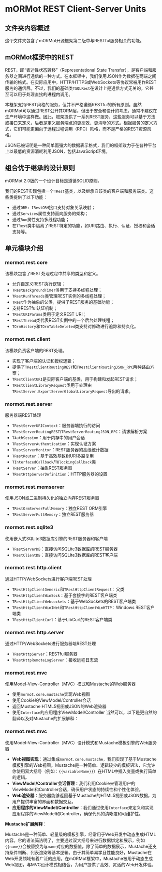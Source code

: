 # mORMot REST Client-Server Units

## 文件夹内容概述

这个文件夹包含了mORMot开源框架第二版中与RESTful服务相关的功能。

## mORMot框架中的REST

REST，即“表述性状态转移”（Representational State Transfer），是客户端和服务器之间进行通信的一种方式。在本框架中，我们使用JSON作为数据在两端之间传输的格式。在实际应用中，HTTP/HTTPS或WebSockets等协议常被用作REST服务的通信层。不过，我们的基础类`TSQLRest`在设计上是通信方式无关的，它甚至可以用于处理直接的进程内调用。

本框架支持REST风格的服务，但并不严格遵循RESTful的所有原则。虽然mORMot可以通过REST公开其ORM层，但出于安全和设计的考虑，通常不建议在生产环境中这样做。因此，框架提供了一系列REST服务，这些服务可以基于方法或接口来定义，后者是定义服务端点的更高效、更清晰的方式。根据服务的定义方式，它们可能更偏向于远程过程调用（RPC）风格，而不是严格的REST资源风格。

JSON已被证明是一种简单而强大的数据表示格式，我们的框架致力于在各种平台上以最低的资源消耗利用JSON，包括JavaScript环境。

## 组合优于继承的设计原则

mORMot 2.0版的一个设计目标是遵循SOLID原则。

我们的REST实现包括一个`TRest`基类，以及继承自该类的客户端和服务端类。这些类提供了以下功能：

- 通过`ORM: IRestORM`接口支持对象关系映射；
- 通过`Services`属性支持面向服务的架构；
- 通过`Run`属性支持多线程功能；
- 在`TRest`类中隔离了REST特定的功能，如URI路由、执行、认证、授权和会话支持等。

## 单元模块介绍

### mormot.rest.core

该模块包含了REST处理过程中共享的类型和定义。

- 允许自定义REST执行逻辑；
- `TRestBackgroundTimer`类用于支持多线程处理；
- `TRestRunThreads`类管理REST实例的多线程处理；
- `TRest`作为抽象的父类，提供了REST服务的基础功能；
- 支持RESTful认证机制；
- `TRestURIParams`类用于定义REST URI；
- `TRestThread`类代表REST实例中的一个后台处理线程；
- `TOrmHistory`和`TOrmTableDeleted`类支持对修改进行追踪和持久化。

### mormot.rest.client

该模块负责客户端的REST处理。

- 实现了客户端的认证和授权逻辑；
- 提供了`TRestClientRoutingREST`和`TRestClientRoutingJSON_RPC`两种路由方案；
- `TRestClientURI`是实际客户端的基类，用于构建和发起REST请求；
- `TRestClientLibraryRequest`类用于处理由`TRestServer.ExportServerGlobalLibraryRequest`导出的请求。

### mormot.rest.server

服务器端REST处理

- `TRestServerURIContext`：服务器端执行的访问
- `TRestServerRoutingREST`/`TRestServerRoutingJSON_RPC`：请求解析方案
- `TAuthSession`：用于内存中的用户会话
- `TRestServerAuthentication`：实现认证方案
- `TRestServerMonitor`：REST服务器的高级统计数据
- `TRestRouter`：基于高效基数树URI多路复用
- `TInterfacedCallback`/`TBlockingCallback`类
- `TRestServer`：抽象REST服务器
- `TRestHttpServerDefinition`：HTTP服务器的设置

### mormot.rest.memserver

使用JSON或二进制持久化的独立内存REST服务器

- `TRestOrmServerFullMemory`：独立REST ORM引擎
- `TRestServerFullMemory`：独立REST服务器

### mormot.rest.sqlite3

使用嵌入式SQLite3数据库引擎的REST服务器和客户端

- `TRestServerDB`：直接访问SQLite3数据库的REST服务器
- `TRestClientDB`：直接访问SQLite3数据库的REST客户端

### mormot.rest.http.client

通过HTTP/WebSockets进行客户端REST处理

- `TRestHttpClientGeneric`和`TRestHttpClientRequest`：父类
- `TRestHttpClientWinSock`：基于套接字的REST客户端类
- `TRestHttpClientWebsockets`：基于WebSockets的REST客户端类
- `TRestHttpClientWinINet`和`TRestHttpClientWinHTTP`：Windows REST客户端类
- `TRestHttpClientCurl`：基于LibCurl的REST客户端类

### mormot.rest.http.server

通过HTTP/WebSockets进行服务器端REST处理

- `TRestHttpServer`：RESTful服务器
- `TRestHttpRemoteLogServer`：接收远程日志流

### mormot.rest.mvc

使用Model-View-Controller（MVC）模式和Mustache的Web服务器

- 使用`mormot.core.mustache`实现Web视图
- 使用Cookie的ViewModel/Controller会话
- 返回Mustache HTML5视图或JSON的Web渲染器
- 使用`Interface`的应用程序ViewModel/Controller
当然可以，以下是更自然的翻译以及对Mustache的扩展解释：

### mormot.rest.mvc

使用Model-View-Controller（MVC）设计模式和Mustache模板引擎的Web服务器

- **Web视图实现**：通过集成`mormot.core.mustache`，我们实现了基于Mustache模板引擎的Web视图。Mustache是一种简单、逻辑较少的模板语法，它允许你使用双大括号（例如：`{{variableName}}`）在HTML中插入变量或执行简单的逻辑。
- **ViewModel/Controller会话管理**：我们利用Cookie来管理用户的ViewModel和Controller会话，确保用户状态的持续性和个性化体验。
- **Web渲染器**：服务器能够返回基于Mustache的HTML5视图或JSON数据，为用户提供丰富的界面和数据交互。
- **应用程序的ViewModel/Controller**：我们通过使用`Interface`来定义和实现应用程序的ViewModel和Controller，确保代码的清晰度和可维护性。

**Mustache扩展解释**：

Mustache是一种简单、轻量级的模板引擎，经常用于Web开发中动态生成HTML内容。它的语法简洁明了，主要通过双大括号来进行数据绑定和展示，例如`{{name}}`会被替换为与`name`对应的数据值。除了简单的数据展示，Mustache还支持条件判断、列表渲染等基本逻辑。由于其简单易学且性能良好，Mustache在Web开发领域有着广泛的应用。在mORMot框架中，Mustache被用于动态生成Web视图，与MVC设计模式相结合，为用户提供了高效、灵活的Web开发体验。